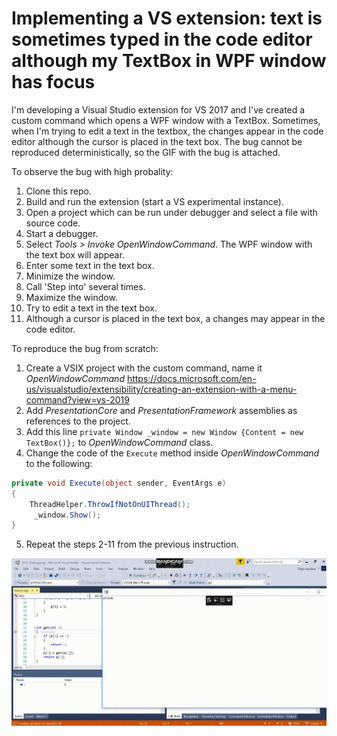 # Implementing a VS extension: text is sometimes typed in the code editor although my TextBox in WPF window has focus
I'm developing a Visual Studio extension for VS 2017 and I've created a custom command which opens a WPF window with a TextBox. Sometimes, when I'm trying to edit a text in the textbox, the changes appear in the code editor although the cursor is placed in the text box.
The bug cannot be reproduced deterministically, so the GIF with the bug is attached.

To observe the bug with high probality:
1. Clone this repo. 
2. Build and run the extension (start a VS experimental instance).
3. Open a project which can be run under debugger and select a file with source code.
4. Start a debugger.
5. Select *Tools > Invoke OpenWindowCommand*. The WPF window with the text box will appear.
6. Enter some text in the text box.
7. Minimize the window.
8. Call 'Step into' several times.
9. Maximize the window. 
10. Try to edit a text in the text box.
11. Although a cursor is placed in the text box, a changes may appear in the code editor.

To reproduce the bug from scratch:
1. Create a VSIX project with the custom command, name it *OpenWindowCommand* https://docs.microsoft.com/en-us/visualstudio/extensibility/creating-an-extension-with-a-menu-command?view=vs-2019
2. Add *PresentationCore* and *PresentationFramework* assemblies as references to the project.  
3. Add this line `private Window _window = new Window {Content = new TextBox()};` to *OpenWindowCommand* class.
4. Change the code of the `Execute` method inside *OpenWindowCommand* to the following:

```c#
private void Execute(object sender, EventArgs e)
{
    ThreadHelper.ThrowIfNotOnUIThread();
     _window.Show();
}
```
5. Repeat the steps 2-11 from the previous instruction. 

![](text_box_bug.gif)
